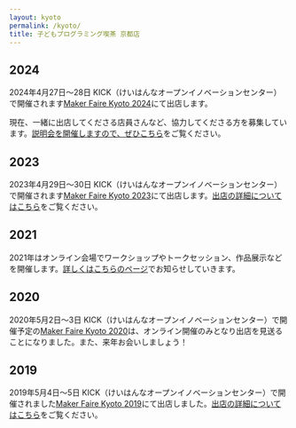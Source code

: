 ```yaml
---
layout: kyoto
permalink: /kyoto/
title: 子どもプログラミング喫茶 京都店
---
```

## 2024
2024年4月27日〜28日 KICK（けいはんなオープンイノベーションセンター）で開催されます[Maker Faire Kyoto 2024](https://makezine.jp/event/mfk2024/)にて出店します。

現在、一緒に出店してくださる店員さんなど、協力してくださる方を募集しています。[説明会を開催しますので、ぜひこちら](/kyoto/recruitment/)をご覧ください。

## 2023
2023年4月29日〜30日 KICK（けいはんなオープンイノベーションセンター）で開催されます[Maker Faire Kyoto 2023](https://makezine.jp/event/mfk2023/)にて出店します。[出店の詳細についてはこちら](/kyoto/2023/)をご覧ください。

## 2021
2021年はオンライン会場でワークショップやトークセッション、作品展示などを開催します。[詳しくはこちらのページ](/kyoto/2021/)でお知らせしていきます。

## 2020
2020年5月2日〜3日 KICK（けいはんなオープンイノベーションセンター）で開催予定の[Maker Faire Kyoto 2020](https://makezine.jp/event/mfk2020/)は、オンライン開催のみとなり出店を見送ることになりました。また、来年お会いしましょう！

## 2019
2019年5月4日〜5日 KICK（けいはんなオープンイノベーションセンター）で開催されました[Maker Faire Kyoto 2019](https://makezine.jp/event/mfk2019/)にて出店しました。[出店の詳細についてはこちら](/kyoto/2019/)をご覧ください。

